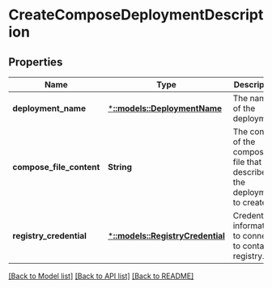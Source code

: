 # CreateComposeDeploymentDescription

## Properties
Name | Type | Description | Notes
------------ | ------------- | ------------- | -------------
**deployment_name** | [***::models::DeploymentName**](DeploymentName.md) | The name of the deployment. | [default to null]
**compose_file_content** | **String** | The content of the compose file that describes the deployment to create. | [default to null]
**registry_credential** | [***::models::RegistryCredential**](RegistryCredential.md) | Credential information to connect to container registry. | [optional] [default to null]

[[Back to Model list]](../README.md#documentation-for-models) [[Back to API list]](../README.md#documentation-for-api-endpoints) [[Back to README]](../README.md)


